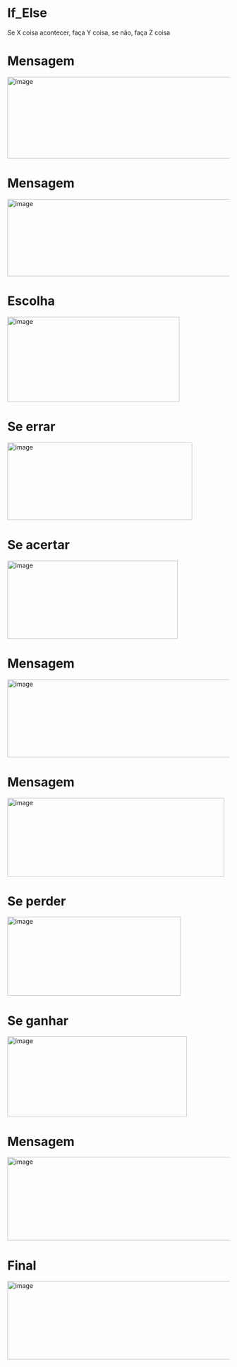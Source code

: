 # If_Else
Se X coisa acontecer, faça Y coisa, se não, faça Z coisa
<h1>Mensagem</h1>
 <img width="685" height="185" alt="image" src="https://github.com/user-attachments/assets/54e51d5c-e206-4cf5-ad96-c69c5c8576f5" />
 <h1>Mensagem</h1>
<img width="1087" height="175" alt="image" src="https://github.com/user-attachments/assets/a73814a2-a909-484f-976b-05db7170c86b" />
<h1>Escolha</h1>
<img width="390" height="193" alt="image" src="https://github.com/user-attachments/assets/c578cdc1-dca3-48a9-88b5-b18c7e5f4111" />
<h1>Se errar</h1>
<img width="419" height="176" alt="image" src="https://github.com/user-attachments/assets/65b8fb17-be50-445c-9e97-dd9f6d4092c0" />
<h1>Se acertar</h1>
<img width="386" height="177" alt="image" src="https://github.com/user-attachments/assets/19f6758c-c236-47b5-b3e2-dc8278006cef" />
<h1>Mensagem</h1>
<img width="903" height="177" alt="image" src="https://github.com/user-attachments/assets/24d8b8ae-dc0d-4f0c-8002-6241bd1c553f" />
<h1>Mensagem</h1>
<img width="492" height="178" alt="image" src="https://github.com/user-attachments/assets/71405268-f85e-4b3b-bc10-6f7ac431ce09" />
<H1>Se perder</H1>
<img width="393" height="179" alt="image" src="https://github.com/user-attachments/assets/fe0f590a-af3d-458f-8fc2-252906d9486b" />
<h1>Se ganhar</h1>
<img width="407" height="182" alt="image" src="https://github.com/user-attachments/assets/7d4ad3a2-90af-4f6b-bb9b-7df1012da010" />
<h1>Mensagem</h1>
<img width="805" height="189" alt="image" src="https://github.com/user-attachments/assets/47ce1d35-082b-4833-8955-46442bc767cd" />

<h1>Final</h1>
<img width="533" height="178" alt="image" src="https://github.com/user-attachments/assets/c1e2a5a4-4964-4bc9-b8f5-e005ae0011bb" />

